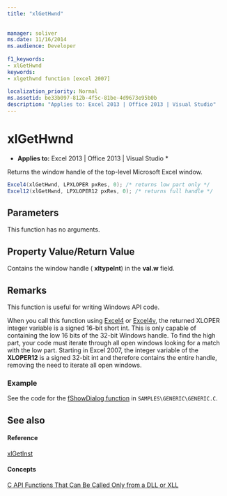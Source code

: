 ```yaml
---
title: "xlGetHwnd"
 
 
manager: soliver
ms.date: 11/16/2014
ms.audience: Developer
 
f1_keywords:
- xlGetHwnd
keywords:
- xlgethwnd function [excel 2007]
 
localization_priority: Normal
ms.assetid: be33b097-812b-4f5c-81be-4d9673e95b0b
description: "Applies to: Excel 2013 | Office 2013 | Visual Studio"
---
```


# xlGetHwnd

 * **Applies to:** Excel 2013 | Office 2013 | Visual Studio * 
  
Returns the window handle of the top-level Microsoft Excel window.
  
```cs
Excel4(xlGetHwnd, LPXLOPER pxRes, 0); /* returns low part only */
Excel12(xlGetHwnd, LPXLOPER12 pxRes, 0); /* returns full handle */
```

## Parameters

This function has no arguments.
  
## Property Value/Return Value

Contains the window handle ( **xltypeInt**) in the **val.w** field. 
  
## Remarks

This function is useful for writing Windows API code.
  
When you call this function using [Excel4](excel4-excel12.md) or [Excel4v](excel4v-excel12v.md), the returned XLOPER integer variable is a signed 16-bit short int. This is only capable of containing the low 16 bits of the 32-bit Windows handle. To find the high part, your code must iterate through all open windows looking for a match with the low part. Starting in Excel 2007, the integer variable of the **XLOPER12** is a signed 32-bit int and therefore contains the entire handle, removing the need to iterate all open windows. 
  
### Example

See the code for the [fShowDialog function](fshowdialog.md) in  `SAMPLES\GENERIC\GENERIC.C`.
  
## See also

#### Reference

[xlGetInst](xlgetinst.md)
#### Concepts

[C API Functions That Can Be Called Only from a DLL or XLL](c-api-functions-that-can-be-called-only-from-a-dll-or-xll.md)

